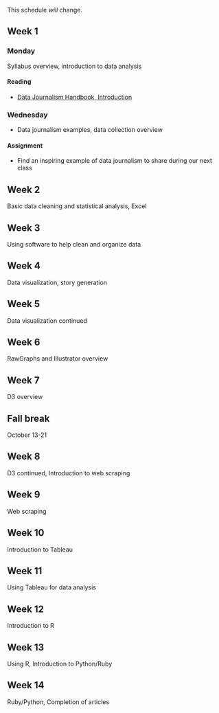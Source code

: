 This schedule *will* change.
## Week 1

### Monday
Syllabus overview, introduction to data analysis

#### Reading
* [Data Journalism Handbook, Introduction](http://datajournalismhandbook.org/1.0/en/introduction_0.html)

### Wednesday
* Data journalism examples, data collection overview

#### Assignment
* Find an inspiring example of data journalism to share during our next class

## Week 2

Basic data cleaning and statistical analysis, Excel

## Week 3

Using software to help clean and organize data

## Week 4

Data visualization, story generation

## Week 5

Data visualization continued
## Week 6

RawGraphs and Illustrator overview

## Week 7

D3 overview

## Fall break

October 13-21

## Week 8

D3 continued, Introduction to web scraping

## Week 9

Web scraping

## Week 10

Introduction to Tableau

## Week 11

Using Tableau for data analysis

## Week 12

Introduction to R

## Week 13

Using R, Introduction to Python/Ruby

## Week 14

Ruby/Python, Completion of articles
